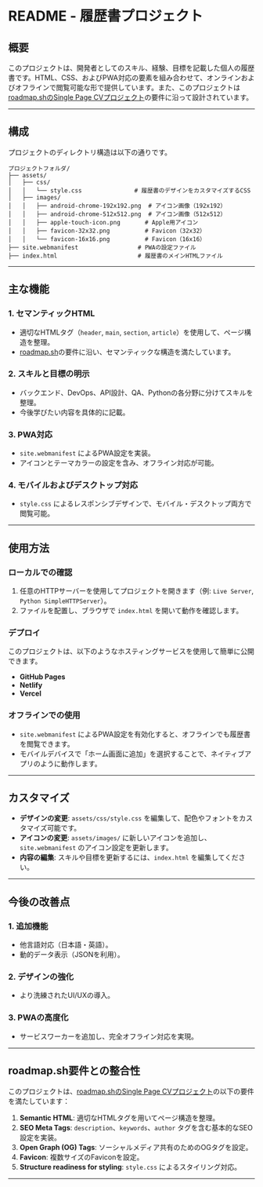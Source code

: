 
# README - 履歴書プロジェクト

## **概要**
このプロジェクトは、開発者としてのスキル、経験、目標を記載した個人の履歴書です。HTML、CSS、およびPWA対応の要素を組み合わせて、オンラインおよびオフラインで閲覧可能な形で提供しています。また、このプロジェクトは[roadmap.shのSingle Page CVプロジェクト](https://roadmap.sh/projects/single-page-cv)の要件に沿って設計されています。

---

## **構成**
プロジェクトのディレクトリ構造は以下の通りです。

```
プロジェクトフォルダ/
├── assets/
│   ├── css/
│   │   └── style.css               # 履歴書のデザインをカスタマイズするCSS
│   ├── images/
│   │   ├── android-chrome-192x192.png  # アイコン画像（192x192）
│   │   ├── android-chrome-512x512.png  # アイコン画像（512x512）
│   │   ├── apple-touch-icon.png       # Apple用アイコン
│   │   ├── favicon-32x32.png          # Favicon（32x32）
│   │   └── favicon-16x16.png          # Favicon（16x16）
├── site.webmanifest                 # PWAの設定ファイル
├── index.html                       # 履歴書のメインHTMLファイル
```

---

## **主な機能**
### **1. セマンティックHTML**
- 適切なHTMLタグ（`header`, `main`, `section`, `article`）を使用して、ページ構造を整理。
- [roadmap.sh](https://roadmap.sh/projects/single-page-cv)の要件に沿い、セマンティックな構造を満たしています。

### **2. スキルと目標の明示**
- バックエンド、DevOps、API設計、QA、Pythonの各分野に分けてスキルを整理。
- 今後学びたい内容を具体的に記載。

### **3. PWA対応**
- `site.webmanifest` によるPWA設定を実装。
- アイコンとテーマカラーの設定を含み、オフライン対応が可能。

### **4. モバイルおよびデスクトップ対応**
- `style.css` によるレスポンシブデザインで、モバイル・デスクトップ両方で閲覧可能。

---

## **使用方法**
### **ローカルでの確認**
1. 任意のHTTPサーバーを使用してプロジェクトを開きます（例: `Live Server`, `Python SimpleHTTPServer`）。
2. ファイルを配置し、ブラウザで `index.html` を開いて動作を確認します。

### **デプロイ**
このプロジェクトは、以下のようなホスティングサービスを使用して簡単に公開できます。
- **GitHub Pages**
- **Netlify**
- **Vercel**

### **オフラインでの使用**
- `site.webmanifest` によるPWA設定を有効化すると、オフラインでも履歴書を閲覧できます。
- モバイルデバイスで「ホーム画面に追加」を選択することで、ネイティブアプリのように動作します。

---

## **カスタマイズ**
- **デザインの変更**:
  `assets/css/style.css` を編集して、配色やフォントをカスタマイズ可能です。
- **アイコンの変更**:
  `assets/images/` に新しいアイコンを追加し、`site.webmanifest` のアイコン設定を更新します。
- **内容の編集**:
  スキルや目標を更新するには、`index.html` を編集してください。

---

## **今後の改善点**
### **1. 追加機能**
- 他言語対応（日本語・英語）。
- 動的データ表示（JSONを利用）。

### **2. デザインの強化**
- より洗練されたUI/UXの導入。

### **3. PWAの高度化**
- サービスワーカーを追加し、完全オフライン対応を実現。

---

## **roadmap.sh要件との整合性**
このプロジェクトは、[roadmap.shのSingle Page CVプロジェクト](https://roadmap.sh/projects/single-page-cv)の以下の要件を満たしています：
1. **Semantic HTML**: 適切なHTMLタグを用いてページ構造を整理。
2. **SEO Meta Tags**: `description`、`keywords`、`author` タグを含む基本的なSEO設定を実装。
3. **Open Graph (OG) Tags**: ソーシャルメディア共有のためのOGタグを設定。
4. **Favicon**: 複数サイズのFaviconを設定。
5. **Structure readiness for styling**: `style.css` によるスタイリング対応。

---